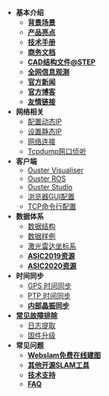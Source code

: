 - **基本介绍**
    - **[背景场景](/background)**
    - **[产品亮点](/highlights)**
    - **[技术手册](/catalog)**
    - **[商务文档](/doc)**
    - **[CAD结构文件@STEP](/cad)**
    - **[全网信息观测](https://io.oslidar.com/)**
    - **[官方新闻](https://ouster.com/press/)**
    - **[官方博客](https://ouster.com/blog/)**
    - **[友情链接](/links)**
- **网络相关**
    - [配置动态IP](dhcp.md)
    - [设置静态IP](staticIP.md)
    - [网络连接](NetworkIP)
    - [Tcpdump网口侦听](/Tcpdump.md)
- **客户端**
    - [Ouster Visualiser](https://ros.oslidar.com)
    - [Ouster ROS](https://ros.oslidar.com)
    - [Ouster Studio](/OSStudioQC.md)
    - [浏览器GUI配置](LidarConfig)
    - [TCP命令行配置](tcpCommand.md)
- **数据体系**
    - [数据结构](datastructure.md)
    - [数据样例](https://ouster.com/zh-cn/resources/lidar-sample-data/os-sample-data/download/)
    - [激光雷达坐标系](coordinate.md)
    - **[ASIC2019资源](/asic2019)**
    - **[ASIC2020资源](/asic2020)**
- **时间同步**
    - [GPS 时间同步](syncGPS.md)
    - [PTP 时间同步](SyncPTPs)
    - **[内部晶振同步](/osc)**
- [**常见故障排除**](troubleshooting.md)
    - [日志提取](/logs)
    - [固件升级](/fwUpdate)
- **常见问题**
    - **[Webslam免费在线建图](/webslam)**
    - **[其他开源SLAM工具](/OSlam)**
    - **[技术支持](https://ouster.atlassian.net/servicedesk/customer/portal/8/group/22/create/86)**
    - **[FAQ](/faq)**

